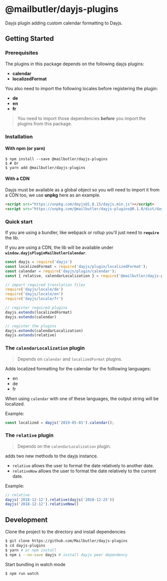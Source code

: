 # @mailbutler/dayjs-plugins

Dayjs plugin adding custom calendar formatting to Dayjs.

## Getting Started

### Prerequisites

The plugins in this package depends on the following dayjs plugins:
- **calendar**
- **localizedFormat**

You also need to import the following locales before registering the plugin:
- **de**
- **en**
- **fr**

> You need to import those dependencies **before** you import the plugins from this package.

### Installation

#### With npm (or yarn)

```
$ npm install --save @mailbutler/dayjs-plugins
$ # Or
$ yarn add @mailbutler/dayjs-plugins
```

#### With a CDN

Dayjs must be available as a global object so you will need to import it from a CDN too, we use **unpkg** here as an example.

```html
<script src="https://unpkg.com/dayjs@1.8.15/dayjs.min.js"></script>
<script src="https://unpkg.com/@mailbutler/dayjs-plugins@0.1.0/dist/dayjs-plugin-mailbutler-calendar.min.js"></script>
```

### Quick start 

If you are using a bundler, like webpack or rollup you'll just need to **`require`** the lib.

If you are using a CDN, the lib will be available under **`window.dayjsPluginMailbutlerCalendar`**.

```javascript
const dayjs = require('dayjs')
const localizedFormat = require('dayjs/plugin/localizedFormat');
const calendar = require('dayjs/plugin/calendar');
const { relative, calendarLocalization } = require('@mailbutler/dayjs-plugins')

// import required translation files
require('dayjs/locale/de')
require('dayjs/locale/en')
require('dayjs/locale/fr')

// register required plugins
dayjs.extends(localizedFormat)
dayjs.extends(calendar)

// register the plugins
dayjs.extends(calendarLocalization)
dayjs.extends(relative)
```

### The `calendarLocalization` plugin

> Depends on `calendar` and `localizedFormat` plugins.

Adds localized formatting for the calendar for the folllowing languages:
- en
- de
- fr

When using `calendar` with one of these languages, the output string will be localized.

Example:

```js
const localized = dayjs('2019-05-01').calendar();
```

### The `relative` plugin

> Depends on the `calendarLocalization` plugin.

adds two new methods to the dayjs instance.

- `relative` allows the user to format the date relatively to another date.
- `relativeNow` allows the user to format the date relatively to the current date.

Example:

```js
// relative
dayjs('2018-12-12').relative(dayjs('2018-12-25'))
dayjs('2018-12-12').relativeNow()
```

## Development

Clone the project to the directory and install dependencies

```bash
$ git clone https://github.com/Mailbutler/dayjs-plugins
$ cd dayjs-plugins
$ yarn # or npm install
$ npm i --no-save dayjs # install dayjs peer dependency
```

Start bundling in watch mode

```bash
$ npm run watch
```